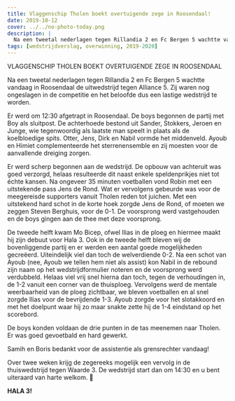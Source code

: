 ```yaml
---
title: Vlaggenschip Tholen boekt overtuigende zege in Roosendaal!
date: 2019-10-12
cover: ../../no-photo-today.png
description: |
  Na een tweetal nederlagen tegen Rillandia 2 en Fc Bergen 5 wachtte vandaag in Roosendaal de uitwedstrijd tegen Alliance 5....
tags: [wedstrijdverslag, overwinning, 2019-2020]
---
```


VLAGGENSCHIP THOLEN BOEKT OVERTUIGENDE ZEGE IN ROOSENDAAL

Na een tweetal nederlagen tegen Rillandia 2 en Fc Bergen 5 wachtte vandaag in Roosendaal de uitwedstrijd tegen Alliance 5. Zij waren nog ongeslagen in de competitie en het beloofde dus een lastige wedstrijd te worden.

Er werd om 12:30 afgetrapt in Roosendaal. De boys begonnen de partij met Boy als sluitpost. De achterhoede bestond uit Sander, Stokkers, Jeroen en Junge, wie tegenwoordig als laatste man speelt in plaats als de koelbloedige spits. Otter, Jens, Dirk en Nabil vormde het middenveld. Ayoub en Himiet complementeerde het sterrenensemble en zij moesten voor de aanvallende dreiging zorgen.

Er werd scherp begonnen aan de wedstrijd. De opbouw van achteruit was goed verzorgd, helaas resulteerde dit naast enkele speldenprikjes niet tot échte kansen. Na ongeveer 35 minuten voetballen vond Robin met een uitstekende pass Jens de Rond. Wat er vervolgens gebeurde was voor de meegereisde supporters vanuit Tholen reden tot juichen. Met een uitstekend hard schot in de korte hoek zorgde Jens de Rond, of moeten we zeggen Steven Berghuis, voor de 0-1. De voorsprong werd vastgehouden en de boys gingen aan de thee met deze voorsprong.

De tweede helft kwam Mo Bicep, ofwel Ilias in de ploeg en hiermee maakt hij zijn debuut voor Hala 3. Ook in de tweede helft bleven wij de bovenliggende partij en er werden een aantal goede mogelijkheden gecreëerd. Uiteindelijk viel dan toch de welverdiende 0-2. Na een schot van Ayoub (nee, Ayoub we tellen hem niet als assist) kon Nabil in de rebound zijn naam op het wedstrijdformulier noteren en de voorsprong werd verdubbeld. Helaas viel vrij snel hierna dan toch, tegen de verhoudingen in, de 1-2 vanuit een corner van de thuisploeg. Vervolgens werd de mentale weerbaarheid van de ploeg zichtbaar, we bleven voetballen en al snel zorgde Ilias voor de bevrijdende 1-3. Ayoub zorgde voor het slotakkoord en met het doelpunt waar hij zo maar snakte zette hij de 1-4 eindstand op het scorebord.

De boys konden voldaan de drie punten in de tas meenemen naar Tholen. Er was goed gevoetbald en hard gewerkt.

Samih en Boris bedankt voor de assistentie als grensrechter vandaag!

Over twee weken krijg de zegereeks mogelijk een vervolg in de thuiswedstrijd tegen Waarde 3. De wedstrijd start dan om 14:30 en u bent uiteraard van harte welkom. 🍻

**HALA 3!**
